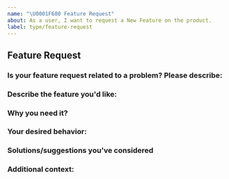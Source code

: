 ```yaml
---
name: "\U0001F680 Feature Request"
about: As a user, I want to request a New Feature on the product.
label: type/feature-request
---
```


## Feature Request

### Is your feature request related to a problem? Please describe:
<!-- A description of what the problem is. -->

### Describe the feature you'd like:
<!-- A clear and concise description of what the feature is -->

### Why you need it?
<!-- Why are we doing this? What use cases does it support? -->

### Your desired behavior:
<!-- A clear and concise description of what you want to happen. Eg. I want IDP to be able to do [...] when I try to do [...] with it. -->

### Solutions/suggestions you've considered
<!-- A clear and concise description of any solutions/suggestions to this problem or features you've considered. -->

### Additional context:
<!-- Add any other context or screenshots about the feature request here. -->
